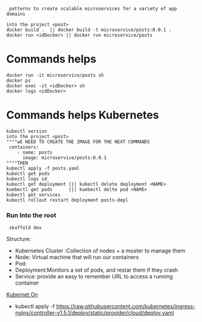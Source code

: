

```
 patterns to create scalable microservices for a variety of app domains
```

```
into the project <post>
docker build .  || docker build -t microservice/posts:0.0.1 .
docker run <idDocker> || docker run microservice/posts 
```

# Commands helps
```
docker run -it microservice/posts sh
docker ps
docker exec -it <idDocker> sh
docker logs <idDocker>
```

# Commands helps Kubernetes
```
kubectl version
into the project <post>
°°°°wE NEED TO CREATE THE IMAGE FOR THE NEXT COMMANDS
 containers:
    - name: posts
      image: microservice/posts:0.0.1
°°°°THEN
kubectl apply -f posts.yaml
kubectl get pods
kubectl logs id
kubectl get deployment ||| kubectl delete deployment <NAME>
kuebectl get pods      ||| kuebectl delte pod <NAME>
kubectl get services
kubectl rollout restart deployment posts-depl
```

### Run Into the root
```
 skaffold dev  
```

Structure:

- Kubernetes Cluster :Collection of nodes + a moster to manage them
- Node: Virtual machine that will run our containers
- Pod: 
- Deployment:Monitors a set of pods, and restar them if they crash
- Service: provide an easy to remember URL to access a running container


[Kubernet On](https://stackoverflow.com/questions/50490808/unable-to-connect-to-the-server-dial-tcp-18080-connectex-no-connection-c)

- kubectl apply -f https://raw.githubusercontent.com/kubernetes/ingress-nginx/controller-v1.5.1/deploy/static/provider/cloud/deploy.yaml